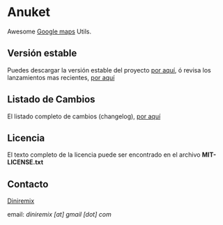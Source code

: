 # Anuket

Awesome [Google maps](https://developers.google.com/maps/?hl=es-419) Utils.


## Versión estable
Puedes descargar la versión estable del proyecto [por aquí](https://github.com/HomeInside/Anuket), ó revisa los lanzamientos mas recientes, [por aquí](https://github.com/HomeInside/Anuket/releases)


## Listado de Cambios
El listado completo de cambios (changelog), [por aquí](/menu/changelog.html#lista-de-cambios)


## Licencia
El texto completo de la licencia puede ser encontrado en el archivo __MIT-LICENSE.txt__


## Contacto
[Diniremix](https://github.com/diniremix)

email: *diniremix [at] gmail [dot] com*
